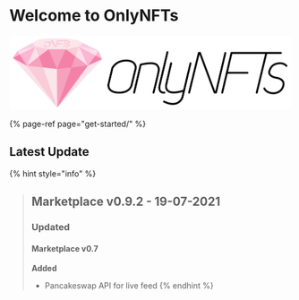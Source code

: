 # Welcome to OnlyNFTs

![](.gitbook/assets/onfts_diamond_logo-2-.png)

{% page-ref page="get-started/" %}



## Latest Update

{% hint style="info" %}
> ## Marketplace v0.9.2 - 19-07-2021
>
> ### Updated
>
> #### Marketplace v0.7
>
> **Added**
>
> * Pancakeswap API for live feed
{% endhint %}

